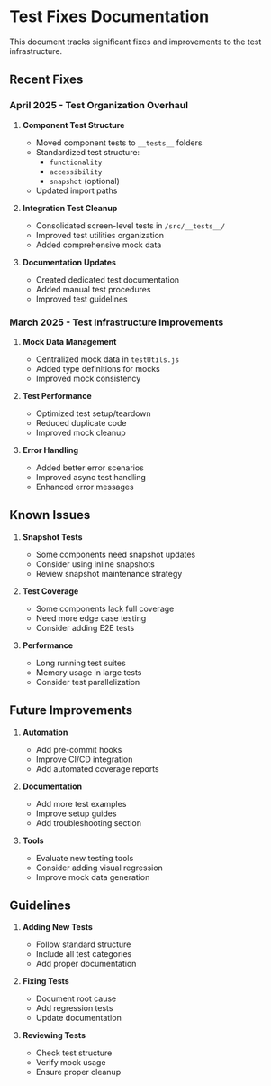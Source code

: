 # Test Fixes Documentation

This document tracks significant fixes and improvements to the test infrastructure.

## Recent Fixes

### April 2025 - Test Organization Overhaul

1. **Component Test Structure**
   - Moved component tests to `__tests__` folders
   - Standardized test structure:
     - `functionality`
     - `accessibility`
     - `snapshot` (optional)
   - Updated import paths

2. **Integration Test Cleanup**
   - Consolidated screen-level tests in `/src/__tests__/`
   - Improved test utilities organization
   - Added comprehensive mock data

3. **Documentation Updates**
   - Created dedicated test documentation
   - Added manual test procedures
   - Improved test guidelines

### March 2025 - Test Infrastructure Improvements

1. **Mock Data Management**
   - Centralized mock data in `testUtils.js`
   - Added type definitions for mocks
   - Improved mock consistency

2. **Test Performance**
   - Optimized test setup/teardown
   - Reduced duplicate code
   - Improved mock cleanup

3. **Error Handling**
   - Added better error scenarios
   - Improved async test handling
   - Enhanced error messages

## Known Issues

1. **Snapshot Tests**
   - Some components need snapshot updates
   - Consider using inline snapshots
   - Review snapshot maintenance strategy

2. **Test Coverage**
   - Some components lack full coverage
   - Need more edge case testing
   - Consider adding E2E tests

3. **Performance**
   - Long running test suites
   - Memory usage in large tests
   - Consider test parallelization

## Future Improvements

1. **Automation**
   - Add pre-commit hooks
   - Improve CI/CD integration
   - Add automated coverage reports

2. **Documentation**
   - Add more test examples
   - Improve setup guides
   - Add troubleshooting section

3. **Tools**
   - Evaluate new testing tools
   - Consider adding visual regression
   - Improve mock data generation

## Guidelines

1. **Adding New Tests**
   - Follow standard structure
   - Include all test categories
   - Add proper documentation

2. **Fixing Tests**
   - Document root cause
   - Add regression tests
   - Update documentation

3. **Reviewing Tests**
   - Check test structure
   - Verify mock usage
   - Ensure proper cleanup 
